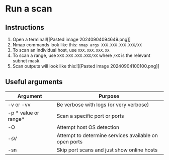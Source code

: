 # Run a scan
## Instructions
1. Open a terminal![[Pasted image 20240904094649.png]]
2. Nmap commands look like this: ``nmap args XXX.XXX.XXX.XXX/XX``
3. To scan an individual host, use ``XXX.XXX.XXX.XX``
4. To scan a range, use ``XXX.XXX.XXX.XXX/XX`` where ``/XX`` is the relevant subnet mask.
5. Scan outputs will look like this:![[Pasted image 20240904100100.png]]

## Useful arguments

| Argument             | Purpose                                               |
| -------------------- | ----------------------------------------------------- |
| -v or -vv            | Be verbose with logs (or very verbose)                |
| -p * value or range* | Scan a specific port or ports                         |
| -O                   | Attempt host OS detection                             |
| -sV                  | Attempt to determine services available on open ports |
| -sn                  | Skip port scans and just show online hosts            |

